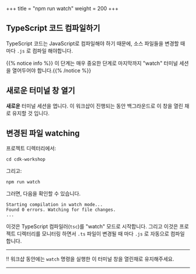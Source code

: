 +++
title = "npm run watch"
weight = 200
+++

## TypeScript 코드 컴파일하기

TypeScript 코드는 JavaScript로 컴파일해야 하기 때문에, 소스 파일들을 변경할 때 마다 `.js` 로 컴파일 해야합니다.

{{% notice info %}} 이 단계는 매우 중요한 단계로 마지막까지 "watch" 터미널 세션을 열어두어야 합니다.{{% /notice %}}

## 새로운 터미널 창 열기

**새로운** 터미널 세션을 엽니다. 이 워크샵이 진행되는 동안 백그라운드로 이 창을 열린 채로 유지할 것 입니다.

## 변경된 파일 watching

프로젝트 디렉터리에서:

```
cd cdk-workshop
```

그리고:

```
npm run watch
```

그러면, 다음을 확인할 수 있습니다.

```
Starting compilation in watch mode...
Found 0 errors. Watching for file changes.
...
```

이것은 TypeScript 컴파일러(`tsc`)를 "watch" 모드로 시작합니다. 그리고 이것은 프로젝트 디렉터리를 모니터링 하면서  `.ts` 파일이 변경될 때 마다 `.js` 로 자동으로 컴파일 합니다.

----

‼️ 워크샵 동안에는 `watch` 명령을 실행한 이 터미널 창을 열린채로 유지해주세요.

----
